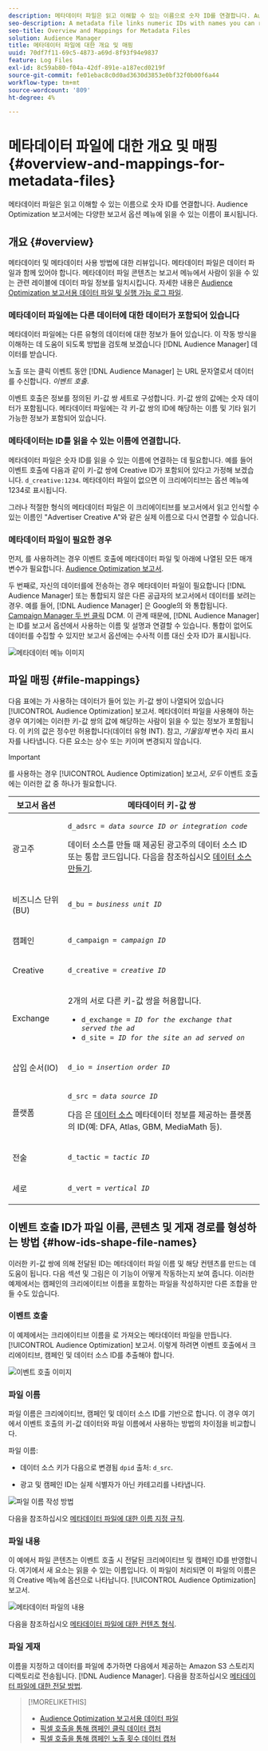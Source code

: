 ```yaml
---
description: 메타데이터 파일은 읽고 이해할 수 있는 이름으로 숫자 ID를 연결합니다. Audience Optimization 보고서에는 다양한 보고서 옵션 메뉴에 읽을 수 있는 이름이 표시됩니다.
seo-description: A metadata file links numeric IDs with names you can read and understand. The Audience Optimization reports display readable names in the various report options menus.
seo-title: Overview and Mappings for Metadata Files
solution: Audience Manager
title: 메타데이터 파일에 대한 개요 및 매핑
uuid: 70df7f11-69c5-4873-a69d-8f93f94e9837
feature: Log Files
exl-id: 8c59ab80-f04a-42df-891e-a187ecd0219f
source-git-commit: fe01ebac8c0d0ad3630d3853e0bf32f0b00f6a44
workflow-type: tm+mt
source-wordcount: '809'
ht-degree: 4%

---
```


# 메타데이터 파일에 대한 개요 및 매핑{#overview-and-mappings-for-metadata-files}

메타데이터 파일은 읽고 이해할 수 있는 이름으로 숫자 ID를 연결합니다. Audience Optimization 보고서에는 다양한 보고서 옵션 메뉴에 읽을 수 있는 이름이 표시됩니다.

## 개요 {#overview}

메타데이터 및 메타데이터 사용 방법에 대한 리뷰입니다. 메타데이터 파일은 데이터 파일과 함께 있어야 합니다. 메타데이터 파일 콘텐츠는 보고서 메뉴에서 사람이 읽을 수 있는 관련 레이블에 데이터 파일 정보를 일치시킵니다. 자세한 내용은 [Audience Optimization 보고서용 데이터 파일 및 실행 가능 로그 파일](../../../reporting/audience-optimization-reports/metadata-files-intro/datafiles-intro.md).

### 메타데이터 파일에는 다른 데이터에 대한 데이터가 포함되어 있습니다

메타데이터 파일에는 다른 유형의 데이터에 대한 정보가 들어 있습니다. 이 작동 방식을 이해하는 데 도움이 되도록 방법을 검토해 보겠습니다 [!DNL Audience Manager] 데이터를 받습니다.

노출 또는 클릭 이벤트 동안 [!DNL Audience Manager] 는 URL 문자열로서 데이터를 수신합니다. *이벤트 호출*.

이벤트 호출은 정보를 정의된 키-값 쌍 세트로 구성합니다. 키-값 쌍의 값에는 숫자 데이터가 포함됩니다. 메타데이터 파일에는 각 키-값 쌍의 ID에 해당하는 이름 및 기타 읽기 가능한 정보가 포함되어 있습니다.

### 메타데이터는 ID를 읽을 수 있는 이름에 연결합니다.

메타데이터 파일은 숫자 ID를 읽을 수 있는 이름에 연결하는 데 필요합니다. 예를 들어 이벤트 호출에 다음과 같이 키-값 쌍에 Creative ID가 포함되어 있다고 가정해 보겠습니다. `d_creative:1234`. 메타데이터 파일이 없으면 이 크리에이티브는 옵션 메뉴에 1234로 표시됩니다.

그러나 적절한 형식의 메타데이터 파일은 이 크리에이티브를 보고서에서 읽고 인식할 수 있는 이름인 &quot;Advertiser Creative A&quot;와 같은 실제 이름으로 다시 연결할 수 있습니다.

### 메타데이터 파일이 필요한 경우

먼저, 를 사용하려는 경우 이벤트 호출에 메타데이터 파일 및 아래에 나열된 모든 매개 변수가 필요합니다. [Audience Optimization 보고서](../../../reporting/audience-optimization-reports/audience-optimization-reports.md).

두 번째로, 자신의 데이터를에 전송하는 경우 메타데이터 파일이 필요합니다 [!DNL Audience Manager] 또는 통합되지 않은 다른 공급자의 보고서에서 데이터를 보려는 경우. 예를 들어, [!DNL Audience Manager] 은 Google의 와 통합됩니다. [Campaign Manager 두 번 클릭](../../../reporting/audience-optimization-reports/aor-advertisers/import-dcm.md) DCM. 이 관계 때문에, [!DNL Audience Manager] 는 ID를 보고서 옵션에서 사용하는 이름 및 설명과 연결할 수 있습니다. 통합이 없어도 데이터를 수집할 수 있지만 보고서 옵션에는 수사적 이름 대신 숫자 ID가 표시됩니다.

![메타데이터 메뉴 이미지](/help/using/reporting/audience-optimization-reports/metadata-files-intro/assets/metadata_menu.png)

## 파일 매핑 {#file-mappings}

다음 표에는 가 사용하는 데이터가 들어 있는 키-값 쌍이 나열되어 있습니다 [!UICONTROL Audience Optimization] 보고서. 메타데이터 파일을 사용해야 하는 경우 여기에는 이러한 키-값 쌍의 값에 해당하는 사람이 읽을 수 있는 정보가 포함됩니다. 이 키의 값은 정수만 허용합니다(데이터 유형 INT). 참고, *기울임체* 변수 자리 표시자를 나타냅니다. 다른 요소는 상수 또는 키이며 변경되지 않습니다.

>[!IMPORTANT]
>
>를 사용하는 경우 [!UICONTROL Audience Optimization] 보고서, *모두* 이벤트 호출에는 이러한 값 중 하나가 필요합니다.

<table id="table_B2C8C493080E449CA71C4EF07D9476BD"> 
 <thead> 
  <tr> 
   <th colname="col1" class="entry"> 보고서 옵션 </th> 
   <th colname="col2" class="entry"> 메타데이터 키-값 쌍 </th> 
  </tr> 
 </thead>
 <tbody> 
  <tr> 
   <td colname="col1"> <p>광고주 </p> </td> 
   <td colname="col2"> <p> <code>d_adsrc = <i>data source ID or integration code</i></code> </p> <p>데이터 소스를 만들 때 제공된 광고주의 데이터 소스 ID 또는 통합 코드입니다. 다음을 참조하십시오 <a href="../../../features/manage-datasources.md#create-data-source"> 데이터 소스 만들기</a>. </p> </td> 
  </tr> 
  <tr> 
   <td colname="col1"> <p>비즈니스 단위(BU) </p> </td> 
   <td colname="col2"> <p> <code>d_bu = <i>business unit ID</i></code> </p> </td> 
  </tr> 
  <tr> 
   <td colname="col1"> <p>캠페인 </p> </td> 
   <td colname="col2"> <p> <code>d_campaign = <i>campaign ID</i></code> </p> </td> 
  </tr> 
  <tr> 
   <td colname="col1"> <p>Creative </p> </td> 
   <td colname="col2"> <p> <code>d_creative = <i>creative ID</i></code> </p> </td> 
  </tr> 
  <tr> 
   <td colname="col1"> <p>Exchange </p> </td> 
   <td colname="col2"> <p>2개의 서로 다른 키-값 쌍을 허용합니다. </p> 
    <ul id="ul_3B3B751A8A134096B0912E81A0983B9D"> 
     <li id="li_57BAC45A7B274AB695945E174A4D8A35"> <code>d_exchange = <i>ID for the exchange that served the ad</i></code> </li> 
     <li id="li_CCDF00DE59D3451C8EF590DD3E1A806D"> <code>d_site = <i>ID for the site an ad served on</i></code> </li> 
    </ul> </td> 
  </tr> 
  <tr> 
   <td colname="col1"> <p>삽입 순서(IO) </p> </td> 
   <td colname="col2"> <p> <code>d_io = <i>insertion order ID</i></code> </p> </td> 
  </tr> 
  <tr> 
   <td colname="col1"> <p>플랫폼 </p> </td> 
   <td colname="col2"> <p> <code>d_src = <i>data source ID</i></code> </p> <p>다음 은 <a href="../../../features/datasources-list-and-settings.md#data-sources-list-and-settings"> 데이터 소스</a> 메타데이터 정보를 제공하는 플랫폼의 ID(예: DFA, Atlas, GBM, MediaMath 등). </p> </td> 
  </tr> 
  <tr> 
   <td colname="col1"> <p>전술 </p> </td> 
   <td colname="col2"> <p> <code>d_tactic = <i>tactic ID</i></code> </p> </td> 
  </tr> 
  <tr> 
   <td colname="col1"> <p>세로 </p> </td> 
   <td colname="col2"> <p> <code>d_vert = <i>vertical ID</i></code> </p> </td> 
  </tr> 
 </tbody> 
</table>

## 이벤트 호출 ID가 파일 이름, 콘텐츠 및 게재 경로를 형성하는 방법 {#how-ids-shape-file-names}

이러한 키-값 쌍에 의해 전달된 ID는 메타데이터 파일 이름 및 해당 컨텐츠를 만드는 데 도움이 됩니다. 다음 섹션 및 그림은 이 기능이 어떻게 작동하는지 보여 줍니다. 이러한 예제에서는 캠페인의 크리에이티브 이름을 포함하는 파일을 작성하지만 다른 조합을 만들 수도 있습니다.

### 이벤트 호출

이 예제에서는 크리에이티브 이름을 로 가져오는 메타데이터 파일을 만듭니다. [!UICONTROL Audience Optimization] 보고서. 이렇게 하려면 이벤트 호출에서 크리에이티브, 캠페인 및 데이터 소스 ID를 추출해야 합니다.

![이벤트 호출 이미지](/help/using/reporting/audience-optimization-reports/metadata-files-intro/assets/metadata_file_event.png)

### 파일 이름

파일 이름은 크리에이티브, 캠페인 및 데이터 소스 ID를 기반으로 합니다. 이 경우 여기에서 이벤트 호출의 키-값 데이터와 파일 이름에서 사용하는 방법의 차이점을 비교합니다.

파일 이름:

* 데이터 소스 키가 다음으로 변경됨 `dpid` 출처: `d_src`.

* 광고 및 캠페인 ID는 실제 식별자가 아닌 카테고리를 나타냅니다.

![파일 이름 작성 방법](/help/using/reporting/audience-optimization-reports/metadata-files-intro/assets/metadata_file_name.png)

다음을 참조하십시오 [메타데이터 파일에 대한 이름 지정 규칙](../../../reporting/audience-optimization-reports/metadata-files-intro/metadata-file-names.md).

### 파일 내용

이 예에서 파일 콘텐츠는 이벤트 호출 시 전달된 크리에이티브 및 캠페인 ID를 반영합니다. 여기에서 새 요소는 읽을 수 있는 이름입니다. 이 파일이 처리되면 이 파일의 이름은 의 Creative 메뉴에 옵션으로 나타납니다. [!UICONTROL Audience Optimization] 보고서.

![메타데이터 파일의 내용](/help/using/reporting/audience-optimization-reports/metadata-files-intro/assets/metadata_file_contents.png)

다음을 참조하십시오 [메타데이터 파일에 대한 컨텐츠 형식](../../../reporting/audience-optimization-reports/metadata-files-intro/metadata-file-contents.md).

### 파일 게재

이름을 지정하고 데이터를 파일에 추가하면 다음에서 제공하는 Amazon S3 스토리지 디렉토리로 전송됩니다. [!DNL Audience Manager]. 다음을 참조하십시오 [메타데이터 파일에 대한 전달 방법](../../../reporting/audience-optimization-reports/metadata-files-intro/metadata-delivery-methods.md).

>[!MORELIKETHIS]
>
>* [Audience Optimization 보고서용 데이터 파일](../../../reporting/audience-optimization-reports/metadata-files-intro/datafiles-intro.md)
>* [픽셀 호출을 통해 캠페인 클릭 데이터 캡처](../../../integration/media-data-integration/click-data-pixels.md)
>* [픽셀 호출을 통해 캠페인 노출 횟수 데이터 캡처](../../../integration/media-data-integration/impression-data-pixels.md)

